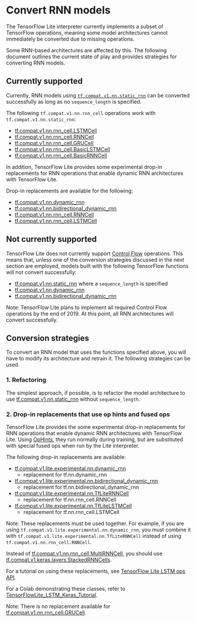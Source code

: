 # Convert RNN models

The TensorFlow Lite interpreter currently implements a subset of TensorFlow
operations, meaning some model architectures cannot immediately be converted due
to missing operations.

Some RNN-based architectures are affected by this. The following document
outlines the current state of play and provides strategies for converting RNN
models.

## Currently supported

Currently, RNN models using
[`tf.compat.v1.nn.static_rnn`](https://www.tensorflow.org/api_docs/python/tf/nn/static_rnn)
can be converted successfully as long as no `sequence_length` is specified.

The following `tf.compat.v1.nn.rnn_cell` operations work with
`tf.compat.v1.nn.static_rnn`:

*   [tf.compat.v1.nn.rnn_cell.LSTMCell](https://www.tensorflow.org/api_docs/python/tf/nn/rnn_cell/LSTMCell)
*   [tf.compat.v1.nn.rnn_cell.RNNCell](https://www.tensorflow.org/api_docs/python/tf/nn/rnn_cell/RNNCell)
*   [tf.compat.v1.nn.rnn_cell.GRUCell](https://www.tensorflow.org/api_docs/python/tf/nn/rnn_cell/GRUCell)
*   [tf.compat.v1.nn.rnn_cell.BasicLSTMCell](https://www.tensorflow.org/api_docs/python/tf/nn/rnn_cell/BasicLSTMCell)
*   [tf.compat.v1.nn.rnn_cell.BasicRNNCell](https://www.tensorflow.org/api_docs/python/tf/nn/rnn_cell/BasicRNNCell)

In addition, TensorFlow Lite provides some experimental drop-in replacements for
RNN operations that enable dynamic RNN architectures with TensorFlow Lite.

Drop-in replacements are available for the following:

*   [tf.compat.v1.nn.dynamic_rnn](https://www.tensorflow.org/api_docs/python/tf/nn/dynamic_rnn)
*   [tf.compat.v1.nn.bidirectional_dynamic_rnn](https://www.tensorflow.org/api_docs/python/tf/nn/bidirectional_dynamic_rnn)
*   [tf.compat.v1.nn.rnn_cell.RNNCell](https://www.tensorflow.org/api_docs/python/tf/nn/rnn_cell/RNNCell)
*   [tf.compat.v1.nn.rnn_cell.LSTMCell](https://www.tensorflow.org/api_docs/python/tf/nn/rnn_cell/LSTMCell)

## Not currently supported

TensorFlow Lite does not currently support
[Control Flow](https://www.tensorflow.org/api_docs/cc/group/control-flow-ops)
operations. This means that, unless one of the conversion strategies discussed
in the next section are employed, models built with the following TensorFlow
functions will not convert successfully:

*   [tf.compat.v1.nn.static_rnn](https://www.tensorflow.org/api_docs/python/tf/nn/static_rnn)
    where a `sequence_length` is specified
*   [tf.compat.v1.nn.dynamic_rnn](https://www.tensorflow.org/api_docs/python/tf/nn/dynamic_rnn)
*   [tf.compat.v1.nn.bidirectional_dynamic_rnn](https://www.tensorflow.org/api_docs/python/tf/nn/bidirectional_dynamic_rnn)

Note: TensorFlow Lite plans to implement all required Control Flow operations by
the end of 2019. At this point, all RNN architectures will convert successfully.

## Conversion strategies

To convert an RNN model that uses the functions specified above, you will have
to modify its architecture and retrain it. The following strategies can be used.

### 1. Refactoring

The simplest approach, if possible, is to refactor the model architecture to use
[tf.compat.v1.nn.static_rnn](https://www.tensorflow.org/api_docs/python/tf/nn/static_rnn)
without `sequence_length`.

### 2. Drop-in replacements that use op hints and fused ops

TensorFlow Lite provides the some experimental drop-in replacements for RNN
operations that enable dynamic RNN architectures with TensorFlow Lite. Using
[OpHints](https://www.tensorflow.org/lite/guide/ops_custom#converting_tensorflow_models_to_convert_graphs),
they run normally during training, but are substituted with special fused ops
when run by the Lite interpreter.

The following drop-in replacements are available:

*   [tf.compat.v1.lite.experimental.nn.dynamic_rnn](https://github.com.cnpmjs.org/tensorflow/tensorflow/blob/master/tensorflow/lite/experimental/examples/lstm/rnn.py#L41)
    *   replacement for tf.nn.dynamic_rnn
*   [tf.compat.v1.lite.experimental.nn.bidirectional_dynamic_rnn](https://github.com.cnpmjs.org/tensorflow/tensorflow/blob/master/tensorflow/lite/experimental/examples/lstm/rnn.py#L279)
    *   replacement for tf.nn.bidirectional_dynamic_rnn
*   [tf.compat.v1.lite.experimental.nn.TfLiteRNNCell](https://github.com.cnpmjs.org/tensorflow/tensorflow/blob/master/tensorflow/lite/experimental/examples/lstm/rnn_cell.py#L39)
    *   replacement for tf.nn.rnn_cell.RNNCell
*   [tf.compat.v1.lite.experimental.nn.TfLiteLSTMCell](https://github.com.cnpmjs.org/tensorflow/tensorflow/blob/master/tensorflow/lite/experimental/examples/lstm/rnn_cell.py#L159)
    *   replacement for tf.nn.rnn_cell.LSTMCell

Note: These replacements must be used together. For example, if you are using
`tf.compat.v1.lite.experimental.nn.dynamic_rnn`, you must combine it with
`tf.compat.v1.lite.experimental.nn.TfLiteRNNCell` instead of using
`tf.compat.v1.nn.rnn_cell.RNNCell`.

Instead of
[tf.compat.v1.nn.rnn_cell.MultiRNNCell](https://www.tensorflow.org/api_docs/python/tf/nn/rnn_cell/MultiRNNCell),
you should use
[tf.compat.v1.keras.layers.StackedRNNCells](https://www.tensorflow.org/api_docs/python/tf/keras/layers/StackedRNNCells).

For a tutorial on using these replacements, see
[TensorFlow Lite LSTM ops API](https://github.com.cnpmjs.org/tensorflow/tensorflow/blob/master/tensorflow/lite/experimental/examples/lstm/g3doc/README.md).

For a Colab demonstrating these classes, refer to
[TensorFlowLite_LSTM_Keras_Tutorial](https://github.com.cnpmjs.org/tensorflow/tensorflow/blob/master/tensorflow/lite/experimental/examples/lstm/TensorFlowLite_LSTM_Keras_Tutorial.ipynb).

Note: There is no replacement available for
[tf.compat.v1.nn.rnn_cell.GRUCell](https://www.tensorflow.org/api_docs/python/tf/nn/rnn_cell/GRUCell).
